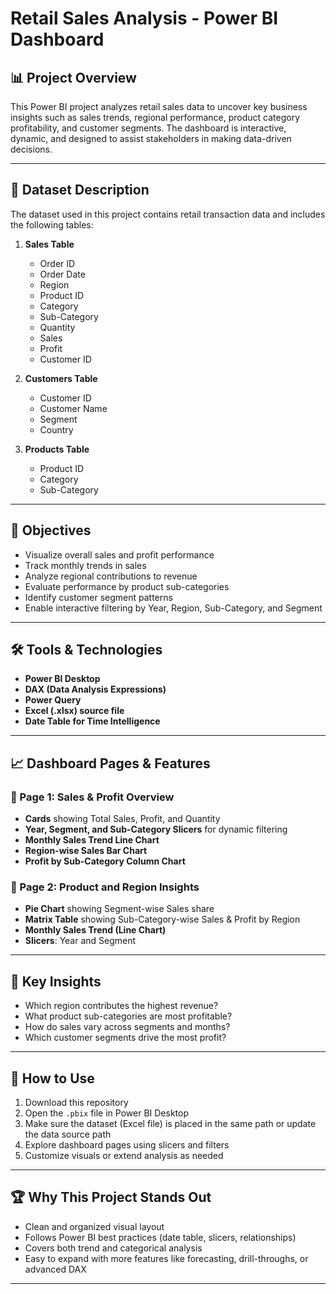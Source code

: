 # Retail Sales Analysis - Power BI Dashboard

## 📊 Project Overview

This Power BI project analyzes retail sales data to uncover key business insights such as sales trends, regional performance, product category profitability, and customer segments. 
The dashboard is interactive, dynamic, and designed to assist stakeholders in making data-driven decisions.

---

## 🧾 Dataset Description

The dataset used in this project contains retail transaction data and includes the following tables:

1. **Sales Table**  
   - Order ID  
   - Order Date  
   - Region  
   - Product ID  
   - Category  
   - Sub-Category  
   - Quantity  
   - Sales  
   - Profit  
   - Customer ID  

2. **Customers Table**  
   - Customer ID  
   - Customer Name  
   - Segment  
   - Country  

3. **Products Table**  
   - Product ID  
   - Category  
   - Sub-Category  

---

## 🎯 Objectives

- Visualize overall sales and profit performance  
- Track monthly trends in sales  
- Analyze regional contributions to revenue  
- Evaluate performance by product sub-categories  
- Identify customer segment patterns  
- Enable interactive filtering by Year, Region, Sub-Category, and Segment  

---

## 🛠️ Tools & Technologies

- **Power BI Desktop**
- **DAX (Data Analysis Expressions)**
- **Power Query**
- **Excel (.xlsx) source file**
- **Date Table for Time Intelligence**

---

## 📈 Dashboard Pages & Features

### 📄 Page 1: Sales & Profit Overview
- **Cards** showing Total Sales, Profit, and Quantity  
- **Year, Segment, and Sub-Category Slicers** for dynamic filtering  
- **Monthly Sales Trend Line Chart**  
- **Region-wise Sales Bar Chart**  
- **Profit by Sub-Category Column Chart**  

### 📄 Page 2: Product and Region Insights
- **Pie Chart** showing Segment-wise Sales share  
- **Matrix Table** showing Sub-Category-wise Sales & Profit by Region  
- **Monthly Sales Trend (Line Chart)**  
- **Slicers**: Year and Segment  

---

## 🧠 Key Insights

- Which region contributes the highest revenue?  
- What product sub-categories are most profitable?  
- How do sales vary across segments and months?  
- Which customer segments drive the most profit?  

---


## 🚀 How to Use

1. Download this repository
2. Open the `.pbix` file in Power BI Desktop
3. Make sure the dataset (Excel file) is placed in the same path or update the data source path
4. Explore dashboard pages using slicers and filters
5. Customize visuals or extend analysis as needed

---

## 🏆 Why This Project Stands Out

- Clean and organized visual layout
- Follows Power BI best practices (date table, slicers, relationships)
- Covers both trend and categorical analysis
- Easy to expand with more features like forecasting, drill-throughs, or advanced DAX

---



